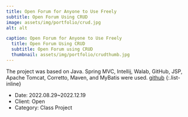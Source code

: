 ```yaml
---
title: Open Forum for Anyone to Use Freely
subtitle: Open Forum Using CRUD
image: assets/img/portfolio/crud.jpg
alt: alt

caption: Open Forum for Anyone to Use Freely
  title: Open Forum Using CRUD
  subtitle: Open Forum using CRUD
  thumbnail: assets/img/portfolio/crudthumb.jpg
---
```

The project was based on Java. Spring MVC, Intellij, Walab, GitHub, JSP, Apache Tomcat, Corretto, Maven, and MyBatis were used.
[github](https://github.com/herrhanch33/MyBat)
{:.list-inline}
- Date: 2022.08.29~2022.12.19
- Client: Open
- Category: Class Project

